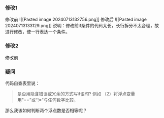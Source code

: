 ### 修改1
修改前
![[Pasted image 20240713132756.png]]
修改后
![[Pasted image 20240713133129.png]]
说明：修改前if条件的代码太长，长行拆分不太合理，故进行修改，使一行表达一个条件。

### 修改2
修改前

### 疑问
代码自查表里说：
> 是否用隐含错误或冗余的方式写if语句? 例如
>（2）将浮点变量用"\=\=”或“!=”与任何数字比较。

那么我该如何判断两个浮点数是否相等呢？
